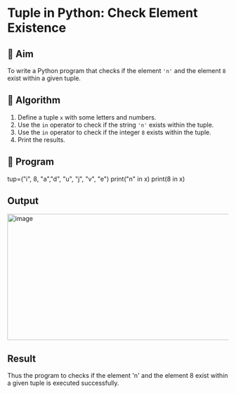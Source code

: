 # Tuple in Python: Check Element Existence

## 🎯 Aim
To write a Python program that checks if the element `'n'` and the element `8` exist within a given tuple.

## 🧠 Algorithm
1. Define a tuple `x` with some letters and numbers.
2. Use the `in` operator to check if the string `'n'` exists within the tuple.
3. Use the `in` operator to check if the integer `8` exists within the tuple.
4. Print the results.

## 🧾 Program
tup=("i", 8, "a","d", "u", "j", "v", "e") 
print("n" in x) 
print(8 in x)

## Output
<img width="1142" height="287" alt="image" src="https://github.com/user-attachments/assets/bb20c244-0c91-4786-92ed-8907ac5fa6c2" />

## Result
Thus the program to checks if the element 'n' and the element 8 exist within a given tuple is executed successfully.
